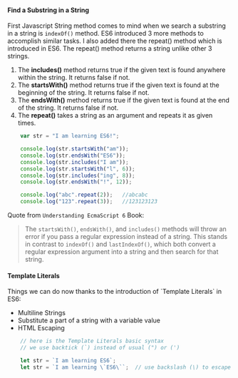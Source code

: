 <h4>Find a Substring in a String</h4>

First Javascript String method comes to mind when we search a substring in a string is `indexOf()` method. ES6 introduced 3 more methods to accomplish similar tasks. I also added there the repeat() method which is introduced in ES6. The repeat() method returns a string unlike other 3 strings.

1. The **includes()** method returns true if the given text is found anywhere within the string. It returns false if not.
2. The **startsWith()** method returns true if the given text is found at the beginning of the string. It returns false if not.
3. The **endsWith()** method returns true if the given text is found at the end of the string. It returns false if not.
4. The **repeat()** takes a string as an argument and repeats it as given times.

```javascript
	var str = "I am learning ES6!";

	console.log(str.startsWith("am"));
	console.log(str.endsWith("ES6"));
	console.log(str.includes("I am"));
	console.log(str.startsWith("l", 6));
	console.log(str.includes("ing", 8));
	console.log(str.endsWith("!", 12));

	console.log("abc".repeat(2));	//abcabc
	console.log("123".repeat(3));	//123123123
```

Quote from `Understanding EcmaScript 6` Book:
> The `startsWith()`, `endsWith()`, and `includes()` methods will throw an error if you pass a regular expression instead of a string. This stands in contrast to `indexOf()` and `lastIndexOf()`, which both convert a regular expression argument into a string and then search for that string.

<h4>Template Literals</h4>
Things we can do now thanks to the introduction of `Template Literals` in ES6:

- Multiline Strings
- Substitute a part of a string with a variable value
- HTML Escaping

```javascript
	// here is the Template Literals basic syntax
	// we use backtick (`) instead of usual (") or (')

	let str = `I am learning ES6`;
	let str = `I am learning \`ES6\``;	// use backslash (\) to escape backtick (`)
```